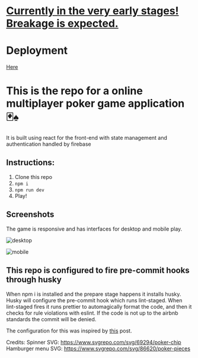 # [Currently in the very early stages! Breakage is expected.](https://en.wiktionary.org/wiki/infancy#Noun)

# Deployment
[Here](https://project-23s1-gevis1.web.app/)

# This is the repo for a online multiplayer poker game application 🃏♠
It is built using react for the front-end with state management and authentication handled by firebase

## Instructions:
1. Clone this repo
2. `npm i`
3. `npm run dev`
4. Play!

## Screenshots
The game is responsive and has interfaces for desktop and mobile play.

![desktop](https://github.com/BIT-Advanced-App-Dev/project-23s1-GEVIS1/assets/79884124/96678bb1-5ca3-4ddc-97e7-5f012d1c092c)

![mobile](https://github.com/BIT-Advanced-App-Dev/project-23s1-GEVIS1/assets/79884124/ab0db078-914f-41e6-a061-e079293fade9)


## This repo is configured to fire pre-commit hooks through husky
When npm i is installed and the prepare stage happens it installs husky.
Husky will configure the pre-commit hook which runs lint-staged.
When lint-staged fires it runs prettier to automagically format the code,
and then it checks for rule violations with eslint.
If the code is not up to the airbnb standards the commit will be denied.

The configuration for this was inspired by [this](https://github.com/pappijx/Vite-react-eslint-prettier-husky-setup/blob/master/readme.md) post.

Credits:
Spinner SVG: https://www.svgrepo.com/svg/69294/poker-chip
Hamburger menu SVG: https://www.svgrepo.com/svg/86620/poker-pieces
